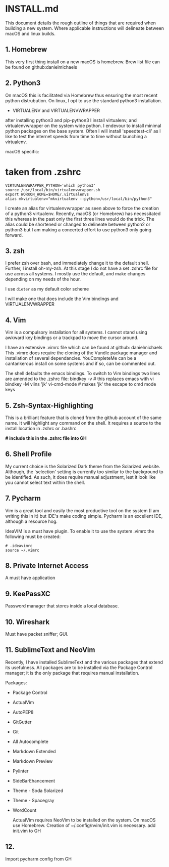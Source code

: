 # INSTALL.md #

This document details the rough outline of things that are required when building a new system. Where applicable instructions will delineate between macOS and linux builds.

## 1. Homebrew

This very first thing install on a new macOS is homebrew.
Brew list file can be found on github:danielmichaels

## 2. Python3

On macOS this is facilitated via Homebrew thus ensuring the most recent python
distrubution. On linux, I opt to use the standard python3 installation.

* VIRTUALENV and VIRTUALENVWRAPPER

after installing python3 and pip-python3 I install virtualenv, and virtualenvwrapper
on the system wide python. I endevour to install minimal python packages on the
base system. Often I will install 'speedtest-cli' as I like to test the internet
speeds from time to time without launching a virtualenv.

macOS specific:
# taken from .zshrc
	VIRTUALENVWRAPPER_PYTHON='which python3'
	source /usr/local/bin/virtualenvwrapper.sh
	export WORKON_HOME=$HOME/.virtualenvs
	alias mkvirtualenv="mkvirtualenv --python=/usr/local/bin/python3"

I create an alias for virtualenvwrapper as seen above to force the creation of
a python3 virtualenv. Recently, macOS (or Homebrew) has necessitated this
whereas in the past only the first three lines would do the trick. The alias 
could be shortened or changed to delineate between python2 or python3 but I am
making a concerted effort to use python3 only going forward.

## 3. zsh

I prefer zsh over bash, and immediately change it to the default shell. Further,
I install oh-my-zsh. At this stage I do not have a set .zshrc file for use across 
all systems. I mostly use the default, and make changes depending on my needs
of the hour.

I use `dieter` as my default color scheme

I will make one that does include the Vim bindings and VIRTUALENVWRAPPER 

## 4. Vim

Vim is a compulsory installation for all systems. I cannot stand using awkward
key bindings or a trackpad to move the cursor around. 

I have an extensive .vimrc file which can be found at github: danielmichaels
This .vimrc does require the cloning of the Vundle package manager and installation
of several dependancies. YouCompleteMe can be a cantankerous install on some
systems and if so, can be commented out.

The shell defaults the emacs bindings. To switch to Vim bindings two lines are
amended to the .zshrc file:
  bindkey -v # this replaces emacs with vi
  bindkey -M viins 'jk' vi-cmd-mode # makes 'jk' the escape to cmd mode keys

## 5. Zsh-Syntax-Highlighting

This is a brilliant feature that is cloned from the github account of the same
name. It will highlight any command on the shell. It requires a source to the
install location in .zshrc or .bashrc

**# include this in the .zshrc file into GH**

## 6. Shell Profile

My current choice is the Solarized Dark theme from the Solarized website. Although,
the 'selection' setting is currently too similar to the background to be identified.
As such, it does require manual adjustment, lest it look like you cannot select
text within the shell.

## 7. Pycharm

Vim is a great tool and easily the most productive tool on the system (I am
writing this in it) but IDE's make coding simple. Pycharm is an excellent IDE,
although a resource hog. 

IdeaVIM is a must have plugin. To enable it to use the system .vimrc the following
must be created:

	# .ideavimrc
	source ~/.vimrc

## 8. Private Internet Access

A must have application

## 9. KeePassXC

Password manager that stores inside a local database.

## 10. Wireshark

Must have packet sniffer; GUI.

## 11. SublimeText and NeoVim

Recently, I have installed SublimeText and the various packages that extend its usefulness.
All packages are to be installed via the Package Control manager; it is the only package that 
requires manual installation.

Packages:
- Package Control
- ActualVim
- AutoPEP8
- GitGutter
- Git
- All Autocomplete
- Markdown Extended
- Markdown Preview
- Pylinter
- SideBarEhancement
- Theme - Soda Solarized
- Theme - Spacegray
- WordCount

	ActualVim requires NeoVim to be installed on the system. On macOS use Homebrew.
	Creation of ~/.config/nvim/init.vim is necessary.
	add init.vim to GH
	
## 12. 

Import pycharm config from GH
